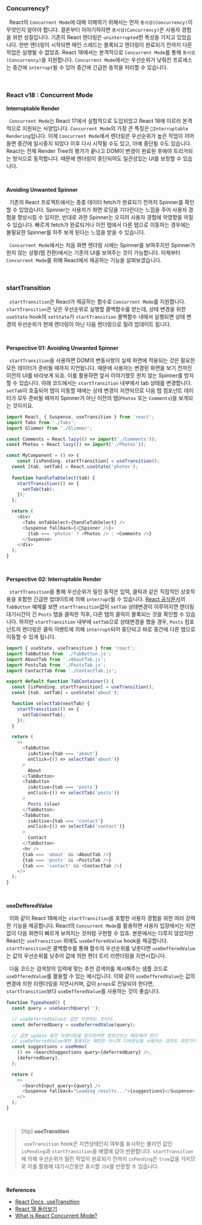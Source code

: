 
### Concurrency?

&nbsp;&nbsp;React의 `Concurrent Mode`에 대해 이해하기 위해서는 먼저 `동시성(Concurrency)`이 무엇인지 알아야 합니다. 결론부터 이야기하자면 `동시성(Concurrency)`은 사용자 경험을 위한 성질입니다. 기존의 React 렌더링은 `uninterrupted`한 특성을 가지고 있었습니다. 한번 렌더링이 시작되면 메인 스레드는 블록되고 렌더링이 완료되기 전까지 다른 작업은 실행될 수 없었죠. React 18에서는 본격적으로 `Concurrent Mode`를 통해 `동시성(Concurrency)`을 지원합니다. `Concurrent Mode`에서는 우선순위가 낮춰진 프로세스는 중간에 `interrupt`될 수 있어 중간에 긴급한 동작을 처리할 수 있습니다.

<br>

### React v18 : Concurrent Mode

**Interruptable Render**

&nbsp;&nbsp;`Concurrent Mode`는 React 17에서 실험적으로 도입되었고 React 18에 이르러 본격적으로 지원되는 사양입니다. `Concurrent Mode`의 가장 큰 특징은 `Interruptable Rendering`입니다. 이제 `Concurrent Mode`에서 렌더링은 우선순위가 높은 작업이 끼어들면 중간에 일시중지 되었다 이후 다시 시작될 수도 있고, 아예 중단될 수도 있습니다. React는 전체 Render Tree의 평가가 끝나고 DOM이 변경이 완료된 후에야 트리거되는 방식으로 동작합니다. 때문에 렌더링이 중단되어도 일관성있는 UI를 보장할 수 있습니다.

<br>

**Avoiding Unwanted Spinner**

&nbsp;&nbsp;기존의 React 프로젝트에서는 종종 데이터 fetch가 완료되기 전까지 Spinner를 확인할 수 있었습니다. Spinner는 사용자가 화면 로딩을 기다린다는 느낌을 주어 사용자 경험을 향상시킬 수 있지만, 반대로 과한 Spinner는 오히려 사용자 경험에 악영향을 끼칠 수 있습니다. 빠르게 fetch가 완료되거나 이전 탭에서 다른 탭으로 이동하는 경우에는 불필요한 Spinner를 자주 보게 된다는 느낌을 받을 수 있습니다.

&nbsp;&nbsp;`Concurrent Mode`에서는 처음 화면 렌더링 시에는 Spinner를 보여주지만 Spinner가 원치 않는 상황(탭 전환)에서는 기존의 UI를 보여주는 것이 가능합니다. 이제부터 `Concurrent Mode`를 위해 React에서 제공하는 기능을 살펴보겠습니다.

<br>

### startTransition

&nbsp;&nbsp;`startTransition`은 React가 제공하는 함수로 `Concurrent Mode`를 지원합니다. `startTransition`은 낮은 우선순위로 실행할 콜백함수를 받는데, 상태 변경을 위한 `useState` hook의 `setState`가 `startTransition` 콜백함수 내에서 실행되면 상태 변경의 우선순위가 현재 렌더링이 아닌 다음 렌더링으로 밀려 업데이트 됩니다.

<br>

**Perspective 01: Avoiding Unwanted Spinner**

&nbsp;&nbsp;`startTransition`을 사용하면 DOM의 변동사항이 실제 화면에 적용되는 것은 필요한 모든 데이터가 준비될 때까지 지연됩니다. 때문에 사용자는 변경된 화면을 보기 전까진 이전의 UI를 바라보게 되죠. 이를 활용하면 앞서 이야기했듯 원치 않는 Spinner를 방지할 수 있습니다. 아래 코드에서는 `startTransition` 내부에서 tab 상태를 변경합니다. `setTab`이 호출되어 탭이 이동할 때에는 상태 변경이 지연되므로 다음 탭 컴포넌트 데이터가 모두 준비될 때까지 Spinner가 아닌 이전의 탭(`Photos` 또는 `Comments`)을 보게되는 것이지요.

```javascript
import React, { Suspense, useTransition } from 'react';
import Tabs from './Tabs';
import Glimmer from './Glimmer';

const Comments = React.lazy(() => import('./Comments'));
const Photos = React.lazy(() => import('./Photos'));

const MyComponent = () => {
	const [isPending, startTransition] = useTransition();
  const [tab, setTab] = React.useState('photos');
  
  function handleTabSelect(tab) {
	startTransition(() => {
	  setTab(tab);
	});
  };

  return (
    <div>
      <Tabs onTabSelect={handleTabSelect} />
      <Suspense fallback={<Spinner />}>
        {tab === 'photos' ? <Photos /> : <Comments />}
      </Suspense>
    </div>
  );
}
```

<br>

**Perspective 02: Interruptable Render**

&nbsp;&nbsp;`startTransition`을 통해 우선순위가 밀린 동작은 입력, 클릭과 같은 직접적인 상호작용을 포함한 긴급한 업데이트에 의해 `interrupt`될 수 있습니다. [React 공식문서](https://react.dev/reference/react/useTransition)의 `TabButton` 예제를 보면 `startTransition`없이 `setTab` 상태변경이 이루어지면 렌더링 대기시간이 긴 `Posts` 탭을 클릭한 직후, 다른 탭의 클릭이 블록되는 것을 확인할 수 있습니다. 하지만 `startTransition` 내부에 `setTab`으로 상태변경을 했을 경우, `Posts` 컴포넌트의 렌더링은 클릭 이벤트에 의해 `interrupt`되어 중단되고 바로 중간에 다른 탭으로 이동할 수 있게 됩니다.

```javascript
import { useState, useTransition } from 'react';
import TabButton from './TabButton.js';
import AboutTab from './AboutTab.js';
import PostsTab from './PostsTab.js';
import ContactTab from './ContactTab.js';

export default function TabContainer() {
  const [isPending, startTransition] = useTransition();
  const [tab, setTab] = useState('about');

  function selectTab(nextTab) {
    startTransition(() => {
      setTab(nextTab);
    });
  }

  return (
    <>
      <TabButton
        isActive={tab === 'about'}
        onClick={() => selectTab('about')}
      >
        About
      </TabButton>
      <TabButton
        isActive={tab === 'posts'}
        onClick={() => selectTab('posts')}
      >
        Posts (slow)
      </TabButton>
      <TabButton
        isActive={tab === 'contact'}
        onClick={() => selectTab('contact')}
      >
        Contact
      </TabButton>
      <hr />
      {tab === 'about' && <AboutTab />}
      {tab === 'posts' && <PostsTab />}
      {tab === 'contact' && <ContactTab />}
    </>
  );
}
```

<br>

**useDefferedValue**

&nbsp;&nbsp;이와 같이 React 18에서는 `startTransition`을 포함한 사용자 경험을 위한 여러 강력한 기능을 제공합니다. React의 `Concurrent Mode`를 활용하면 사용자 입장에서는 지연없이 다음 화면이 빠르게 보여지는 것처럼 구현할 수 있죠. 본문에서는 다루지 않았지만 React는 `useTransition` 외에도 `useDefferedValue` hook을 제공합니다. `startTransition`은 콜백함수를 통해 함수의 우선순위를 낮춘다면 `useDefferedValue`는 값의 우선순위를 낮추어 값에 의한 렌더 트리 리렌더링을 지연시킵니다.

&nbsp;&nbsp;다음 코드는 검색창의 입력에 맞는 추천 검색어를 제시해주는 샘플 코드로 `useDfferedValue`를 활용할 수 있는 예시입니다. 이와 같이 `useDefferedValue`는 값의 변경에 의한 리렌더링을 지연시키며, 값이 `props`로 전달되야 한다면, `startTransition`보다 `useDefferedValue`를 사용하는 것이 좋습니다.

```javascript
function Typeahead() {
  const query = useSearchQuery('');

  // useDeferredValue는 값만 지연하는 것이다.
  const deferredQuery = useDeferredValue(query);

  // 급한 update 동안 리렌더링을 방지하려면 컴포넌트는 메모해야 한다
  // useDeferredValue에만 통용되는 패턴은 아니며 디바운싱을 사용하는 경우도 마찬가지다
  const suggestions = useMemo(
    () => <SearchSuggestions query={deferredQuery} />,
    [deferredQuery],
  );

  return (
    <>
      <SearchInput query={query} />
      <Suspense fallback="Loading results...">{suggestions}</Suspense>
    </>
  );
}
```

<br>

> [!tip] **useTransition**
>
> &nbsp;&nbsp;`useTransition` hook은 지연상태인지 여부를 표시하는 불리언 값인 `isPending`과 `startTransition`을 배열에 담아 반환합니다. `startTransition`에 의해 우선순위가 밀린 작업이 완료되기 전까지 `isPending`은 `true`값을 가지므로 이를 활용해 대기시간동안 표시할 `JSX`를 반환할 수 있습니다.

<br>

**References**
- [React Docs, useTransition](https://react.dev/reference/react/useTransition)
- [React 18 둘러보기](https://yrnana.dev/post/2022-04-12-react-18/)
- [What is React Concurrent Mode?](https://velog.io/@cadenzah/react-concurrent-mode)